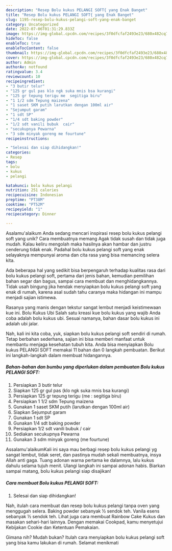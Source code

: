 ```yaml
---
description: "Resep Bolu kukus PELANGI SOFT{ yang Enak Banget"
title: "Resep Bolu kukus PELANGI SOFT{ yang Enak Banget"
slug: 1195-resep-bolu-kukus-pelangi-soft-yang-enak-banget
category: Uncategorized
date: 2022-07-06T01:31:29.833Z
image: https://img-global.cpcdn.com/recipes/3f0dfcfaf2493e23/680x482cq70/bolu-kukus-pelangi-soft-foto-resep-utama.jpg
hideToc: false
enableToc: true
enableTocContent: false
thumbnail: https://img-global.cpcdn.com/recipes/3f0dfcfaf2493e23/680x482cq70/bolu-kukus-pelangi-soft-foto-resep-utama.jpg
cover: https://img-global.cpcdn.com/recipes/3f0dfcfaf2493e23/680x482cq70/bolu-kukus-pelangi-soft-foto-resep-utama.jpg
author: Admin
authorAv: notfound
ratingvalue: 3.4
reviewcount: 10
recipeingredient:
- "3 butir telur"
- "125 gr gul pas klo ngk suka mnis bsa kurangi"
- "125 gr tepung terigu me  segitiga biru"
- "1 1/2 sdm Tepung maizena"
- "1 saset SKM putih larutkan dengan 100ml air"
- "Sejumput garam"
- "1 sdt SP"
- "1/4 sdt baking powder"
- "1/2 sdt vanili bubuk  cair"
- "secukupnya Pewarna"
- "3 sdm minyak goreng me fourtune"
recipeinstructions:

- "Selesai dan siap dihidangkan!"
categories:
- Resep
tags:
- bolu
- kukus
- pelangi

katakunci: bolu kukus pelangi 
nutrition: 251 calories
recipecuisine: Indonesian
preptime: "PT38M"
cooktime: "PT52M"
recipeyield: "1"
recipecategory: Dinner

---
```



Asalamu'alaikum Anda sedang mencari inspirasi resep bolu kukus pelangi soft yang unik? Cara membuatnya memang Agak tidak susah dan tidak juga mudah. Kalau keliru mengolah maka hasilnya akan hambar dan justru cenderung tidak enak. Padahal bolu kukus pelangi soft yang enak selayaknya mempunyai aroma dan cita rasa yang bisa memancing selera kita.


Ada beberapa hal yang sedikit bisa berpengaruh terhadap kualitas rasa dari bolu kukus pelangi soft, pertama dari jenis bahan, kemudian pemilihan bahan segar dan bagus, sampai cara membuat dan menghidangkannya. Tidak usah bingung jika hendak menyiapkan bolu kukus pelangi soft yang enak di rumah, karena asal sudah tahu caranya maka hidangan ini mampu menjadi sajian istimewa.

Rasanya yang manis dengan tekstur sangat lembut menjadi keistimewaan kue ini. Bolu Kukus Ubi Salah satu kreasi kue bolu kukus yang wajib Anda coba adalah bolu kukus ubi. Sesuai namanya, bahan dasar bolu kukus ini adalah ubi jalar.


Nah, kali ini kita coba, yuk, siapkan bolu kukus pelangi soft sendiri di rumah. Tetap berbahan sederhana, sajian ini bisa memberi manfaat untuk membantu menjaga kesehatan tubuh kita. Anda bisa menyiapkan Bolu kukus PELANGI SOFT memakai 11 bahan dan 0 langkah pembuatan. Berikut ini langkah-langkah dalam membuat hidangannya.

<!--inarticleads1-->

##### Bahan-bahan dan bumbu yang diperlukan dalam pembuatan Bolu kukus PELANGI SOFT:

1. Persiapkan 3 butir telur
1. Siapkan 125 gr gul pas (klo ngk suka mnis bsa kurangi)
1. Persiapkan 125 gr tepung terigu (me : segitiga biru)
1. Persiapkan 1 1/2 sdm Tepung maizena
1. Gunakan 1 saset SKM putih (larutkan dengan 100ml air)
1. Siapkan Sejumput garam
1. Gunakan 1 sdt SP
1. Gunakan 1/4 sdt baking powder
1. Persiapkan 1/2 sdt vanili bubuk / cair
1. Sediakan secukupnya Pewarna
1. Gunakan 3 sdm minyak goreng (me fourtune)


Assalamu&#39;alaikumKali ini saya mau berbagi resep bolu kukus pelangi yg sangat lembut, tidak seret, dan pastinya mudah sekali membuatnya, insya Allah anti gaga. Tuang adonan warna pertama ke dalamnya, lalu kukus dahulu selama tujuh menit. Ulangi langkah ini sampai adonan habis. Biarkan sampai matang, bolu kukus pelangi siap disajikan! 

<!--inarticleads2-->

##### Cara membuat Bolu kukus PELANGI SOFT:


1. Selesai dan siap dihidangkan!

Nah, itulah cara membuat dan resep bolu kukus pelangi tanpa oven yang menggugah selera. Baking powder sebanyak ½ sendok teh. Vanila esens sebanyak ½ sendok teh. Lihat juga cara membuat Rainbow Cake Kukus dan masakan sehari-hari lainnya. Dengan memakai Cookpad, kamu menyetujui Kebijakan Cookie dan Ketentuan Pemakaian. 

Gimana nih? Mudah bukan? Itulah cara menyiapkan bolu kukus pelangi soft yang bisa kamu lakukan di rumah. Selamat menikmati
